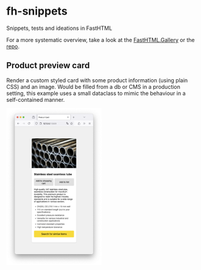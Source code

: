 # fh-snippets
Snippets, tests and ideations in FastHTML

For a more systematic overview, take a look at the [FastHTML.Gallery](https://fasthtml.gallery) or the [repo](https://github.com/Isaac-Flath/FastHTML-Gallery/tree/main).

## Product preview card

Render a custom styled card with some product information (using plain CSS) and an image. Would be filled from a db or CMS in a production setting, this example uses a small dataclass to mimic the behaviour in a self-contained manner.

<img src="https://github.com/Elstner-Analytics/fh-snippets/blob/main/product_card/assets/rendered_card.png" width="250">
